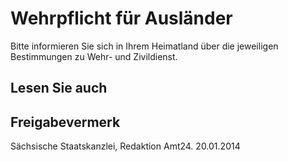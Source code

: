 # Wehrpflicht für Ausländer

Bitte informieren Sie sich in Ihrem Heimatland über die jeweiligen Bestimmungen zu Wehr- und Zivildienst.

## Lesen Sie auch

## Freigabevermerk

Sächsische Staatskanzlei, Redaktion Amt24. 20.01.2014
